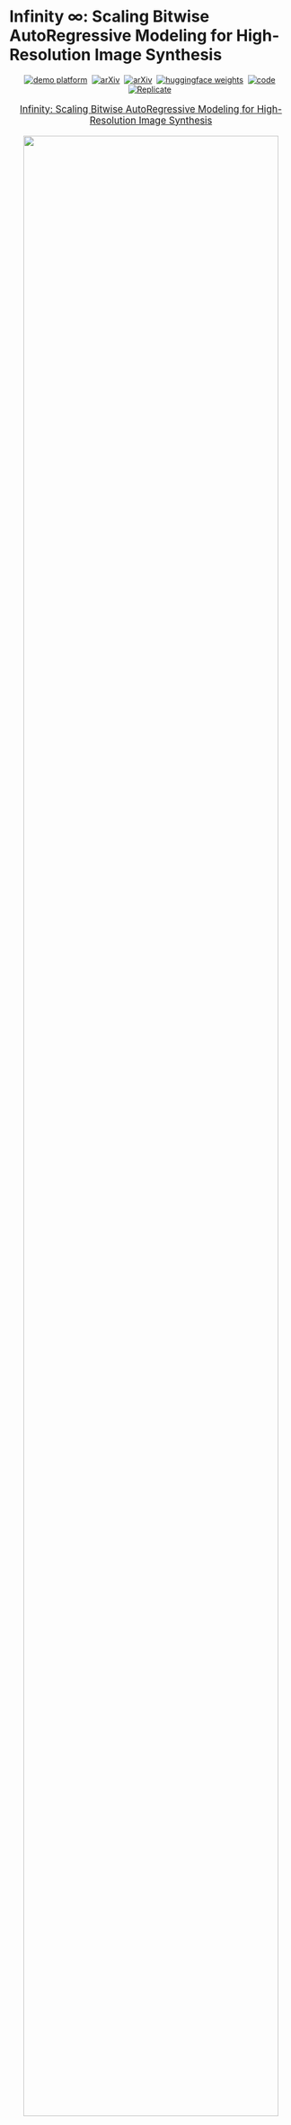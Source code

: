 # Infinity $\infty$: Scaling Bitwise AutoRegressive Modeling for High-Resolution Image Synthesis

<div align="center">

[![demo platform](https://img.shields.io/badge/Play%20with%20Infinity%21-Infinity%20demo%20platform-lightblue)](https://opensource.bytedance.com/gmpt/t2i/invite)&nbsp;
[![arXiv](https://img.shields.io/static/v1?label=Project%20Page&message=Github&color=blue&logo=github-pages)](https://foundationvision.github.io/infinity.project/)&nbsp;
[![arXiv](https://img.shields.io/badge/arXiv%20paper-2412.04431-b31b1b.svg)](https://arxiv.org/abs/2412.04431)&nbsp;
[![huggingface weights](https://img.shields.io/badge/%F0%9F%A4%97%20Weights-FoundationVision/Infinity-yellow)](https://huggingface.co/FoundationVision/infinity)&nbsp;
[![code](https://img.shields.io/badge/%F0%9F%A4%96%20Code-FoundationVision/Infinity-green)](https://github.com/FoundationVision/Infinity)&nbsp;
[![Replicate](https://replicate.com/chenxwh/infinity/badge)](https://replicate.com/chenxwh/infinity)&nbsp;

</div>
<p align="center" style="font-size: larger;">
  <a href="https://arxiv.org/abs/2412.04431">Infinity: Scaling Bitwise AutoRegressive Modeling for High-Resolution Image Synthesis</a>
</p>


<p align="center">
<img src="assets/show_images.jpg" width=95%>
<p>

## 🔥 Updates!!
* Dec 24, 2024: 🔥 Training and Testing Codes && Checkpoints && Demo released!
* Dec 12, 2024: 💻 Add Project Page
* Dec 5, 2024: 🤗 Paper release

## 🕹️ Try and Play with Infinity!

We provide a [demo website](https://opensource.bytedance.com/gmpt/t2i/invite) for you to play with Infinity and generate images interactively. Enjoy the fun of bitwise autoregressive modeling!

We also provide [interactive_infer.ipynb](tools/interactive_infer.ipynb) for you to see more technical details about Infinity.

## 📑 Open-Source Plan
  - [ ] Infinity-20B Checkpoints
  - [x] Training Code 
  - [x] Web Demo 
  - [x] Inference Code
  - [x] Infinity-2B Checkpoints
  - [x] Visual Tokenizer Checkpoints



## 📖 Introduction
We present Infinity, a Bitwise Visual AutoRegressive Modeling capable of generating high-resolution and photorealistic images. Infinity redefines visual autoregressive model under a bitwise token prediction framework with an infinite-vocabulary tokenizer & classifier and bitwise self-correction. Theoretically scaling the tokenizer vocabulary size to infinity and concurrently scaling the transformer size, our method significantly unleashes powerful scaling capabilities. Infinity sets a new record for autoregressive text-to-image models, outperforming top-tier diffusion models like SD3-Medium and SDXL. Notably, Infinity surpasses SD3-Medium by improving the GenEval benchmark score from 0.62 to 0.73 and the ImageReward benchmark score from 0.87 to 0.96, achieving a win rate of 66%. Without extra optimization, Infinity generates a high-quality 1024×1024 image in 0.8 seconds, making it 2.6× faster than SD3-Medium and establishing it as the fastest text-to-image model.

### 🔥 Redefines VAR under a bitwise token prediction framework 🚀:

<p align="center">
<img src="assets/framework_row.png" width=95%>
<p>

Infinite-Vocabulary Tokenizer✨: We proposes a new bitwise multi-scale residual quantizer, which significantly reduces memory usage, enabling the training of extremely large vocabulary, e.g. $V_d = 2^{32}$ or $V_d = 2^{64}$.

Infinite-Vocabulary Classifier✨: Conventional classifier predicts $2^d$ indices. IVC predicts $d$ bits instead. Slight perturbations to near-zero values in continuous features cause a complete change of indices labels. Bit labels change subtly and still provide steady supervision. Besides, if d = 32 and h = 2048, a conventional classifier requires 8.8T parameters. IVC only requires 0.13M.

Bitwise Self-Correction✨: Teacher-forcing training in AR brings severe train-test discrepancy. It lets the transformer only refine features without recognizing and correcting mistakes. Mistakes will be propagated and amplified, finally messing up generated images. We propose Bitwise Self-Correction (BSC) to mitigate the train-test discrepancy.

### 🔥 Scaling Vocabulary benefits Reconstruction and Generation 📈:

<p align="center">
<img src="assets/scaling_vocabulary.png" width=95%>
<p>

### 🔥 Discovering Scaling Laws in Infinity transformers 📈:

<p align="center">
<img src="assets/scaling_models.png" width=95%>
<p>

## 🏘 Infinity Model ZOO
We provide Infinity models for you to play with, which are on <a href='https://huggingface.co/FoundationVision/infinity'><img src='https://img.shields.io/badge/%F0%9F%A4%97%20weights-FoundationVision/Infinity-yellow'></a> or can be downloaded from the following links:

### Visual Tokenizer

|   vocabulary    | stride |   IN-256 rFID $\downarrow$    | IN-256 PSNR $\uparrow$ | IN-512 rFID $\downarrow$ | IN-512 PSNR $\uparrow$ | HF weights🤗                                                                        |
|:----------:|:-----:|:--------:|:---------:|:-------:|:-------:|:------------------------------------------------------------------------------------|
|  $V_d=2^{16}$   |  16  |   1.22   |  20.9   |    0.31    |  22.6   | [infinity_vae_d16.pth](https://huggingface.co/FoundationVision/infinity/blob/main/infinity_vae_d16.pth) |
|  $V_d=2^{24}$   |  16  |   0.75   |  22.0   |    0.30    |  23.5   | [infinity_vae_d24.pth](https://huggingface.co/FoundationVision/infinity/blob/main/infinity_vae_d24.pth) |
|  $V_d=2^{32}$   |  16  |   0.61   |  22.7   |    0.23    |  24.4   | [infinity_vae_d32.pth](https://huggingface.co/FoundationVision/infinity/blob/main/infinity_vae_d32.pth) |
|  $V_d=2^{64}$   |  16  |   0.33   |  24.9   |     0.15     |  26.4   | [infinity_vae_d64.pth](https://huggingface.co/FoundationVision/infinity/blob/main/infinity_vae_d64.pth) |
| $V_d=2^{32}$ |  16  | 0.75 |  21.9   |     0.32     |  23.6   | [infinity_vae_d32_reg.pth](https://huggingface.co/FoundationVision/Infinity/blob/main/infinity_vae_d32reg.pth) |

### Infinity
|   model    | Resolution |   GenEval    | DPG | HPSv2.1 | HF weights🤗                                                                        |
|:----------:|:-----:|:--------:|:---------:|:-------:|:------------------------------------------------------------------------------------|
|  Infinity-2B   |  1024  |   0.69 / 0.73 $^{\dagger}$   |    83.5    |  32.2   | [infinity_2b_reg.pth](https://huggingface.co/FoundationVision/infinity/blob/main/infinity_2b_reg.pth) |
|  Infinity-20B   |  1024  |  -  |    -    |  -   | [Coming Soon](TBD) |

${\dagger}$ result is tested with a [prompt rewriter](tools/prompt_rewriter.py). 

You can load these models to generate images via the codes in [interactive_infer.ipynb](tools/interactive_infer.ipynb). Note: you need to download [infinity_vae_d32reg.pth](https://huggingface.co/FoundationVision/Infinity/blob/main/infinity_vae_d32reg.pth) and [flan-t5-xl](https://huggingface.co/google/flan-t5-xl) first.


## ⚽️ Installation
1. We use FlexAttention to speedup training, which requires `torch>=2.5.1`.
2. Install other pip packages via `pip3 install -r requirements.txt`.

## 🎨 Data Preparation
The structure of the training dataset is listed as bellow. The training dataset contains a list of json files with name "[h_div_w_template1]_[num_examples].jsonl". Here [h_div_w_template] is a float number, which is the template ratio of height to width of the image. [num_examples] is the number of examples where $h/w$ is around h_div_w_template. [dataset_t2i_iterable.py](infinity/dataset/dataset_t2i_iterable.py) supports traing with >100M examples. But we have to specify the number of examples for each h/w template ratio in the filename.

  ```
  /path/to/dataset/:
    [h_div_w_template1]_[num_examples].jsonl
    [h_div_w_template2]_[num_examples].jsonl
    [h_div_w_template3]_[num_examples].jsonl
  ```

Each "[h_div_w_template1]_[num_examples].jsonl" file contains lines of dumped json item. Each json item contains the following information:
  ```
  {
    "image_path": "path/to/image, required",
    "h_div_w": "float value of h_div_w for the image, required",
    "long_caption": long caption of the image, required",
    "long_caption_type": "InternVL 2.0, required",
    "text": "short caption of the image, optional",
    "short_caption_type": "user prompt, optional"
  }
  ```

  Still have questions about the data preparation? Easy, we have provided a toy dataset with 10 images. You can prepare your dataset by referring [this](data/infinity_toy_data).


## 🧁 Training Scripts
We provide [train.sh](scripts/train.sh) for train Infinity-2B with one command
```shell
bash scripts/train.sh
```

To train Infinity with different model sizes {125M, 1B, 2B} and different {256/512/1024} resolutions, you can run the following command:
```shell
# 125M, layer12, pixel number = 256 x 256 = 0.06M Pixels
torchrun --nproc_per_node=8 --nnodes=... --node_rank=... --master_addr=... --master_port=... train.py \
  --model=layer12c4 --pn 0.06M --exp_name=infinity_125M_pn_0.06M \
# 1B, layer24, pixel number = 256 x 256 = 0.06M Pixels
torchrun --nproc_per_node=8 --nnodes=... --node_rank=... --master_addr=... --master_port=... train.py \
  --model=layer24c4 --pn 0.06M --exp_name=infinity_1B_pn_0.06M \
# 2B, layer32, pixel number = 256 x 256 = 0.06M Pixels
torchrun --nproc_per_node=8 --nnodes=... --node_rank=... --master_addr=... --master_port=... train.py \
  --model=2bc8 --pn 0.06M --exp_name=infinity_2B_pn_0.06M \
# 2B, layer32, pixel number = 512 x 512 = 0.25M Pixels
torchrun --nproc_per_node=8 --nnodes=... --node_rank=... --master_addr=... --master_port=... train.py \
  --model=2bc8 --pn 0.25M --exp_name=infinity_2B_pn_0.25M \
# 2B, layer32, pixel number = 1024 x 1024 = 1M Pixels
torchrun --nproc_per_node=8 --nnodes=... --node_rank=... --master_addr=... --master_port=... train.py \
  --model=2bc8 --pn 1M --exp_name=infinity_2B_pn_1M \
```
A folder named `local_output` will be created to save the checkpoints and logs.
You can monitor the training process by checking the logs in `local_output/log.txt` and `local_output/stdout.txt`. We highly recommend you use [wandb](https://wandb.ai/site/) for detailed logging.

If your experiment is interrupted, just rerun the command, and the training will **automatically resume** from the last checkpoint in `local_output/ckpt*.pth`.

## 🍭 Evaluation
We provide [eval.sh](scripts/eval.sh) for evaluation on various benchmarks with only one command. In particular, [eval.sh](scripts/eval.sh) supports evaluation on commonly used metrics such as [GenEval](https://github.com/djghosh13/geneval), [ImageReward](https://github.com/THUDM/ImageReward), [HPSv2.1](https://github.com/tgxs002/HPSv2), FID and Validation Loss. Please refer to [evaluation/README.md](evaluation/README.md) for more details.
```shell
bash scripts/eval.sh
```

## ✨ Fine-Tuning
Fine-tuning Infinity is quite simple where you only need to append ```--rush_resume=[infinity_2b_reg.pth]``` to [train.sh](scripts/train.sh). Note that you have to carefully set ```--pn``` for training and inference code since it decides the resolution of images.

```
--pn=0.06M  # 256x256 resolution (including other aspect ratios with same number of pixels)
--pn=0.25M  # 512x512 resolution
--pn=1M     # 1024x1024 resolution
```

After fine-tuning, you will get a checkpoint like [model_dir]/ar-ckpt-giter(xxx)K-ep(xxx)-iter(xxx)-last.pth. Note that this checkpoint cotains training states besides model weights. Inference with this model should enable ```--enable_model_cache=1``` in [eval.sh](scripts/eval.sh) or [interactive_infer.ipynb](tools/interactive_infer.ipynb).

## Use Docker

If you are interested in reproducing the paper model locally (inference only) you can refer to our Docker container. This one-stop approach is especially suitable for people with no background knowledge.

### 1. Download weights

Download `flan-t5-xl` folder, `infinity_2b_reg.pth` and `infinity_vae_d32reg.pth` files to weights folder.

### 2. Build Docker container

```
 docker build -t my-flash-attn-env .
 docker run --gpus all -it --name my-container -v {your-local-path}:/workspace my-flash-attn-env
```

### 3. Run

```
python Infinity/tools/reproduce.py
```

Note: You can also use your own prompts, just modify the prompt in `reproduce.py`.

## One More Thing: Infinity-20B is coming soon 📆
Infinity shows strong scaling capabilities as illustrated before. Thus we are encouraged to continue to scale up the model size to 20B. Here we present the side-by-side comparison results between Infinity-2B and Infinity-20B.

| Prompt     | Infinity (# params=2B)     | Infinity (# params=20B)     |
| ------------ | -------- | -------- |
| Create an image with the text "Always Priority" on a wooden sign | ![](assets/2b_20b/1l.jpg) | ![](assets/2b_20b/1r.jpg) |
| Show the text 'Driver Unknown Hard Clearly' in a surreal, imaginative style with a dreamlike landscape backdrop.    | ![](assets/2b_20b/2l.jpg) | ![](assets/2b_20b/2r.jpg) |
| A photograph of a quaint two-story house with a distinctive red-tiled gable roof. The house is painted in a light, sandy color, which contrasts with the vibrant red roof.      | ![](assets/2b_20b/3l.jpg) | ![](assets/2b_20b/3r.jpg) |
| A  group of students in a class    | ![](assets/2b_20b/4l.jpg) | ![](assets/2b_20b/4r.jpg) |



Currently, Infinity-20B is still on the training phrase. We will release Infinity-20B once the training is completed.

## 📖 Citation
If our work assists your research, feel free to give us a star ⭐ or cite us using:

```
@misc{Infinity,
    title={Infinity: Scaling Bitwise AutoRegressive Modeling for High-Resolution Image Synthesis}, 
    author={Jian Han and Jinlai Liu and Yi Jiang and Bin Yan and Yuqi Zhang and Zehuan Yuan and Bingyue Peng and Xiaobing Liu},
    year={2024},
    eprint={2412.04431},
    archivePrefix={arXiv},
    primaryClass={cs.CV},
    url={https://arxiv.org/abs/2412.04431}, 
}
```

```
@misc{VAR,
      title={Visual Autoregressive Modeling: Scalable Image Generation via Next-Scale Prediction}, 
      author={Keyu Tian and Yi Jiang and Zehuan Yuan and Bingyue Peng and Liwei Wang},
      year={2024},
      eprint={2404.02905},
      archivePrefix={arXiv},
      primaryClass={cs.CV},
      url={https://arxiv.org/abs/2404.02905}, 
}
```

## License
This project is licensed under the MIT License - see the [LICENSE](LICENSE) file for details.
